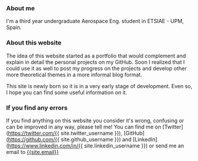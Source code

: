 ### About me

I'm a third year undergraduate Aerospace Eng. student in ETSIAE - UPM, Spain.  

### About this website

The idea of this website started as a portfolio that would complement and explain in detail the personal projects on my GitHub. Soon I realized that I could use it as well to post my progress on the projects and develop other more theoretical themes in a more informal blog format.

This site is newly born so it is in a very early stage of development. Even so, I hope you can find some useful information on it.

### If you find any errors

If you find anything on this website you consider it's wrong, confusing or can be improved in any way, please tell me!
You can find me on [Twitter](https://twitter.com/{{ site.twitter_username }}), [GitHub](https://github.com/{{ site.github_username }}) and [LinkedIn](https://www.linkedin.com/in/{{ site.linkedin_username }}) or send me an email to  [{{site.email}}](mailto:{{site.email}})